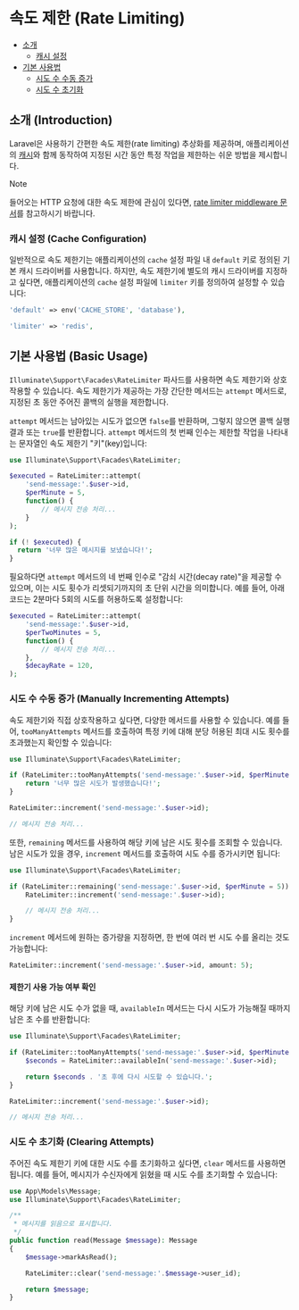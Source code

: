 # 속도 제한 (Rate Limiting)

- [소개](#introduction)
    - [캐시 설정](#cache-configuration)
- [기본 사용법](#basic-usage)
    - [시도 수 수동 증가](#manually-incrementing-attempts)
    - [시도 수 초기화](#clearing-attempts)

<a name="introduction"></a>
## 소개 (Introduction)

Laravel은 사용하기 간편한 속도 제한(rate limiting) 추상화를 제공하며, 애플리케이션의 [캐시](cache)와 함께 동작하여 지정된 시간 동안 특정 작업을 제한하는 쉬운 방법을 제시합니다.

> [!NOTE]
> 들어오는 HTTP 요청에 대한 속도 제한에 관심이 있다면, [rate limiter middleware 문서](/docs/master/routing#rate-limiting)를 참고하시기 바랍니다.

<a name="cache-configuration"></a>
### 캐시 설정 (Cache Configuration)

일반적으로 속도 제한기는 애플리케이션의 `cache` 설정 파일 내 `default` 키로 정의된 기본 캐시 드라이버를 사용합니다. 하지만, 속도 제한기에 별도의 캐시 드라이버를 지정하고 싶다면, 애플리케이션의 `cache` 설정 파일에 `limiter` 키를 정의하여 설정할 수 있습니다:

```php
'default' => env('CACHE_STORE', 'database'),

'limiter' => 'redis',
```

<a name="basic-usage"></a>
## 기본 사용법 (Basic Usage)

`Illuminate\Support\Facades\RateLimiter` 파사드를 사용하면 속도 제한기와 상호작용할 수 있습니다. 속도 제한기가 제공하는 가장 간단한 메서드는 `attempt` 메서드로, 지정된 초 동안 주어진 콜백의 실행을 제한합니다.

`attempt` 메서드는 남아있는 시도가 없으면 `false`를 반환하며, 그렇지 않으면 콜백 실행 결과 또는 `true`를 반환합니다. `attempt` 메서드의 첫 번째 인수는 제한할 작업을 나타내는 문자열인 속도 제한기 "키"(key)입니다:

```php
use Illuminate\Support\Facades\RateLimiter;

$executed = RateLimiter::attempt(
    'send-message:'.$user->id,
    $perMinute = 5,
    function() {
        // 메시지 전송 처리...
    }
);

if (! $executed) {
  return '너무 많은 메시지를 보냈습니다!';
}
```

필요하다면 `attempt` 메서드의 네 번째 인수로 "감쇠 시간(decay rate)"을 제공할 수 있으며, 이는 시도 횟수가 리셋되기까지의 초 단위 시간을 의미합니다. 예를 들어, 아래 코드는 2분마다 5회의 시도를 허용하도록 설정합니다:

```php
$executed = RateLimiter::attempt(
    'send-message:'.$user->id,
    $perTwoMinutes = 5,
    function() {
        // 메시지 전송 처리...
    },
    $decayRate = 120,
);
```

<a name="manually-incrementing-attempts"></a>
### 시도 수 수동 증가 (Manually Incrementing Attempts)

속도 제한기와 직접 상호작용하고 싶다면, 다양한 메서드를 사용할 수 있습니다. 예를 들어, `tooManyAttempts` 메서드를 호출하여 특정 키에 대해 분당 허용된 최대 시도 횟수를 초과했는지 확인할 수 있습니다:

```php
use Illuminate\Support\Facades\RateLimiter;

if (RateLimiter::tooManyAttempts('send-message:'.$user->id, $perMinute = 5)) {
    return '너무 많은 시도가 발생했습니다!';
}

RateLimiter::increment('send-message:'.$user->id);

// 메시지 전송 처리...
```

또한, `remaining` 메서드를 사용하여 해당 키에 남은 시도 횟수를 조회할 수 있습니다. 남은 시도가 있을 경우, `increment` 메서드를 호출하여 시도 수를 증가시키면 됩니다:

```php
use Illuminate\Support\Facades\RateLimiter;

if (RateLimiter::remaining('send-message:'.$user->id, $perMinute = 5)) {
    RateLimiter::increment('send-message:'.$user->id);

    // 메시지 전송 처리...
}
```

`increment` 메서드에 원하는 증가량을 지정하면, 한 번에 여러 번 시도 수를 올리는 것도 가능합니다:

```php
RateLimiter::increment('send-message:'.$user->id, amount: 5);
```

<a name="determining-limiter-availability"></a>
#### 제한기 사용 가능 여부 확인

해당 키에 남은 시도 수가 없을 때, `availableIn` 메서드는 다시 시도가 가능해질 때까지 남은 초 수를 반환합니다:

```php
use Illuminate\Support\Facades\RateLimiter;

if (RateLimiter::tooManyAttempts('send-message:'.$user->id, $perMinute = 5)) {
    $seconds = RateLimiter::availableIn('send-message:'.$user->id);

    return $seconds . '초 후에 다시 시도할 수 있습니다.';
}

RateLimiter::increment('send-message:'.$user->id);

// 메시지 전송 처리...
```

<a name="clearing-attempts"></a>
### 시도 수 초기화 (Clearing Attempts)

주어진 속도 제한기 키에 대한 시도 수를 초기화하고 싶다면, `clear` 메서드를 사용하면 됩니다. 예를 들어, 메시지가 수신자에게 읽혔을 때 시도 수를 초기화할 수 있습니다:

```php
use App\Models\Message;
use Illuminate\Support\Facades\RateLimiter;

/**
 * 메시지를 읽음으로 표시합니다.
 */
public function read(Message $message): Message
{
    $message->markAsRead();

    RateLimiter::clear('send-message:'.$message->user_id);

    return $message;
}
```